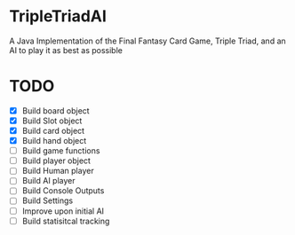 # TripleTriadAI
A Java Implementation of the Final Fantasy Card Game, Triple Triad, and an AI to play it as best as possible

# TODO
* [x] Build board object
* [x] Build Slot object
* [x] Build card object
* [x] Build hand object
* [ ] Build game functions
* [ ] Build player object
* [ ] Build Human player
* [ ] Build AI player
* [ ] Build Console Outputs
* [ ] Build Settings
* [ ] Improve upon initial AI
* [ ] Build statisitcal tracking